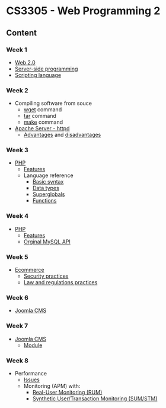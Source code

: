 # CS3305 - Web Programming 2

## Content

### Week 1

- [Web 2.0](../web/generations/web-2.0.md)
- [Server-side programming](../web/programming/server-side/README.md)
- [Scripting language](../language/scripting/README.md)

### Week 2

- Compiling software from souce
  - [wget](../shell/commands/linux/wget.md) command
  - [tar](../shell/commands/tar.md) command
  - [make](../shell/commands/make.md) command
- [Apache Server - httpd](../httpd/README.md)
  - [Advantages](../httpd/README.md#advantages) and [disadvantages](../httpd/README.md#disadvantages)

### Week 3

- [PHP](../php/README.md)
  - [Features](../php/README.md#features)
  - Language reference
    - [Basic syntax](../php/basic-syntax//README.md)
    - [Data types](../php/types/README.md)
    - [Superglobals](../php/superglobals/README.md)
    - [Functions](../php/function/README.md)
  
### Week 4

- [PHP](../php//README.md)
  - [Features](../php/README.md#features)
  - [Orginal MySQL API](../php/databases/mysql/original-api/README.md)

### Week 5

- [Ecommerce](../ecommerce/README.md)
  - [Security practices](../ecommerce/security/README.md#practices)
  - [Law and regulations practices](../ecommerce/law-regulations/README.md#practices)

### Week 6

- [Joomla CMS](../joomla/README.md)

### Week 7

- [Joomla CMS](../joomla/README.md)
  - [Module](../joomla/module.md)

### Week 8

- Performance
  - [Issues](../performance//performance-issues.md)
  - Monitoring (APM) with:
    - [Real-User Monitoring (RUM)](../performance/monitoring/rum.md)
    - [Synthetic User/Transaction Monitoring (SUM/STM)](../performance/monitoring/stm.md)